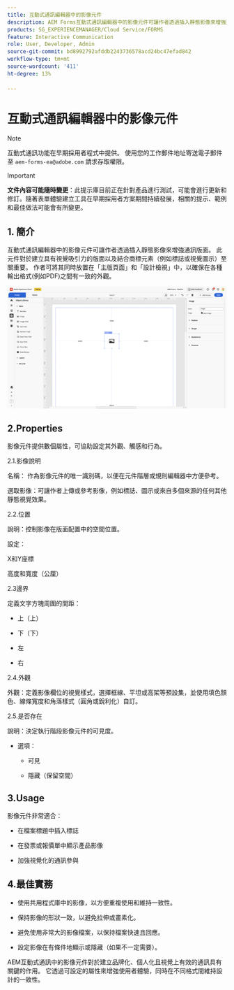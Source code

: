 ```yaml
---
title: 互動式通訊編輯器中的影像元件
description: AEM Forms互動式通訊編輯器中的影像元件可讓作者透過插入靜態影像來增強通訊版面。
products: SG_EXPERIENCEMANAGER/Cloud Service/FORMS
feature: Interactive Communication
role: User, Developer, Admin
source-git-commit: bd8992792afddb2243736578acd24bc47efad842
workflow-type: tm+mt
source-wordcount: '411'
ht-degree: 13%

---
```



# 互動式通訊編輯器中的影像元件

>[!NOTE]
>
> 互動式通訊功能在早期採用者程式中提供。 使用您的工作郵件地址寄送電子郵件至 `aem-forms-ea@adobe.com` 請求存取權限。

>[!IMPORTANT]
>
> **文件內容可能隨時變更**：此提示庫目前正在針對產品進行測試，可能會進行更新和修訂。隨著表單體驗建立工具在早期採用者方案期間持續發展，相關的提示、範例和最佳做法可能會有所變更。

## &#x200B;1. 簡介

互動式通訊編輯器中的影像元件可讓作者透過插入靜態影像來增強通訊版面。 此元件對於建立具有視覺吸引力的版面以及結合商標元素（例如標誌或視覺圖示）至關重要。 作者可將其同時放置在「主版頁面」和「設計檢視」中，以確保在各種輸出格式(例如PDF)之間有一致的外觀。

![尋找IC檔案](/help/forms/interactive-communication/assets/image.png)

## 2.Properties

影像元件提供數個屬性，可協助設定其外觀、觸感和行為。

2.1.影像說明

名稱：
作為影像元件的唯一識別碼，以便在元件階層或規則編輯器中方便參考。

選取影像：可讓作者上傳或參考影像，例如標誌、圖示或來自多個來源的任何其他靜態視覺效果。


2.2.位置

說明：控制影像在版面配置中的空間位置。

設定：

X和Y座標

高度和寬度（公厘）

2.3邊界

定義文字方塊周圍的間距：

- 上（上）

- 下（下）

- 左

- 右

2.4.外觀

外觀：定義影像欄位的視覺樣式，選擇框線、平坦或高架等預設集，並使用填色顏色、線條寬度和角落樣式（圓角或銳利化）自訂。

2.5.是否存在

說明：決定執行階段影像元件的可見度。

- 選項：

   - 可見

   - 隱藏（保留空間）

## 3.Usage

影像元件非常適合：

- 在檔案標題中插入標誌

- 在發票或報價單中顯示產品影像

- 加強視覺化的通訊參與

## 4.最佳實務

- 使用共用程式庫中的影像，以方便重複使用和維持一致性。

- 保持影像的形狀一致，以避免拉伸或畫素化。

- 避免使用非常大的影像檔案，以保持檔案快速且回應。

- 設定影像在有條件地顯示或隱藏（如果不一定需要）。

AEM互動式通訊中的影像元件對於建立品牌化、個人化且視覺上有效的通訊具有關鍵的作用。 它透過可設定的屬性來增強使用者體驗，同時在不同格式間維持設計的一致性。
